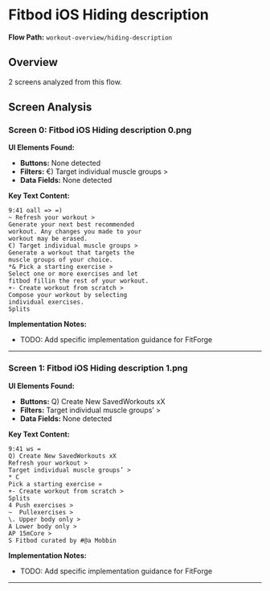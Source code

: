 # Fitbod iOS Hiding description

**Flow Path:** `workout-overview/hiding-description`

## Overview
2 screens analyzed from this flow.

## Screen Analysis

### Screen 0: Fitbod iOS Hiding description 0.png

**UI Elements Found:**
- **Buttons:** None detected
- **Filters:** €) Target individual muscle groups >  
- **Data Fields:** None detected

**Key Text Content:**
```
9:41 oall => =)
~ Refresh your workout >
Generate your next best recommended
workout. Any changes you made to your
workout may be erased.
€) Target individual muscle groups >
Generate a workout that targets the
muscle groups of your choice.
*& Pick a starting exercise >
Select one or more exercises and let
fitbod fillin the rest of your workout.
+- Create workout from scratch >
Compose your workout by selecting
individual exercises.
Splits
```

**Implementation Notes:**
- TODO: Add specific implementation guidance for FitForge

---

### Screen 1: Fitbod iOS Hiding description 1.png

**UI Elements Found:**
- **Buttons:** Q) Create New SavedWorkouts xX
- **Filters:** Target individual muscle groups’ >  
- **Data Fields:** None detected

**Key Text Content:**
```
9:41 ws =
Q) Create New SavedWorkouts xX
Refresh your workout >
Target individual muscle groups’ >
* C
Pick a starting exercise »
+- Create workout from scratch >
Splits
4 Push exercises >
~  Pullexercises >
\. Upper body only >
A Lower body only >
AP 15mCore >
S Fitbod curated by #@a Mobbin
```

**Implementation Notes:**
- TODO: Add specific implementation guidance for FitForge

---

